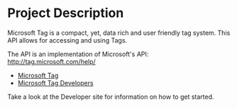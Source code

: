 # Project Description #
Microsoft Tag is a compact, yet, data rich and user friendly tag system. This API allows for accessing and using Tags.

The API is an implementation of Microsoft's API:  http://tag.microsoft.com/help/

* [Microsoft Tag](http://tag.microsoft.com/consumer/index.aspx)
* [Microsoft Tag Developers](http://tag.microsoft.com/developer/index.aspx)

Take a look at the Developer site for information on how to get started.